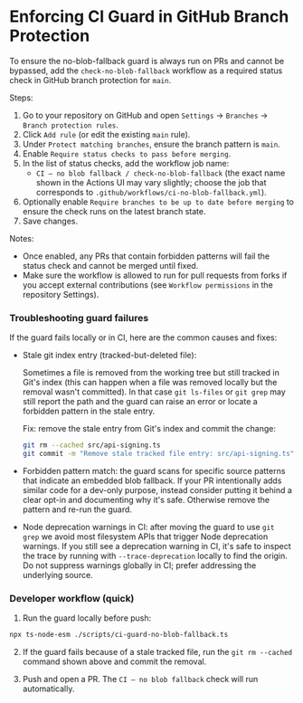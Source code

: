 # Enforcing CI Guard in GitHub Branch Protection

To ensure the no-blob-fallback guard is always run on PRs and cannot be bypassed, add the `check-no-blob-fallback` workflow as a required status check in GitHub branch protection for `main`.

Steps:

1. Go to your repository on GitHub and open `Settings` → `Branches` → `Branch protection rules`.
2. Click `Add rule` (or edit the existing `main` rule).
3. Under `Protect matching branches`, ensure the branch pattern is `main`.
4. Enable `Require status checks to pass before merging`.
5. In the list of status checks, add the workflow job name:
   - `CI — no blob fallback / check-no-blob-fallback` (the exact name shown in the Actions UI may vary slightly; choose the job that corresponds to `.github/workflows/ci-no-blob-fallback.yml`).
6. Optionally enable `Require branches to be up to date before merging` to ensure the check runs on the latest branch state.
7. Save changes.

Notes:
- Once enabled, any PRs that contain forbidden patterns will fail the status check and cannot be merged until fixed.
- Make sure the workflow is allowed to run for pull requests from forks if you accept external contributions (see `Workflow permissions` in the repository Settings).

### Troubleshooting guard failures

If the guard fails locally or in CI, here are the common causes and fixes:

- Stale git index entry (tracked-but-deleted file):

   Sometimes a file is removed from the working tree but still tracked in Git's index (this can happen when a file was removed locally but the removal wasn't committed). In that case `git ls-files` or `git grep` may still report the path and the guard can raise an error or locate a forbidden pattern in the stale entry.

   Fix: remove the stale entry from Git's index and commit the change:

   ```bash
   git rm --cached src/api-signing.ts
   git commit -m "Remove stale tracked file entry: src/api-signing.ts"
   ```

- Forbidden pattern match: the guard scans for specific source patterns that indicate an embedded blob fallback. If your PR intentionally adds similar code for a dev-only purpose, instead consider putting it behind a clear opt-in and documenting why it's safe. Otherwise remove the pattern and re-run the guard.

- Node deprecation warnings in CI: after moving the guard to use `git grep` we avoid most filesystem APIs that trigger Node deprecation warnings. If you still see a deprecation warning in CI, it's safe to inspect the trace by running with `--trace-deprecation` locally to find the origin. Do not suppress warnings globally in CI; prefer addressing the underlying source.

### Developer workflow (quick)

1. Run the guard locally before push:

```bash
npx ts-node-esm ./scripts/ci-guard-no-blob-fallback.ts
```

2. If the guard fails because of a stale tracked file, run the `git rm --cached` command shown above and commit the removal.

3. Push and open a PR. The `CI — no blob fallback` check will run automatically.


